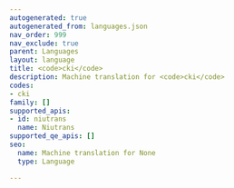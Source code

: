 ```yaml
---
autogenerated: true
autogenerated_from: languages.json
nav_order: 999
nav_exclude: true
parent: Languages
layout: language
title: <code>cki</code>
description: Machine translation for <code>cki</code>
codes:
- cki
family: []
supported_apis:
- id: niutrans
  name: Niutrans
supported_qe_apis: []
seo:
  name: Machine translation for None
  type: Language

---
```


